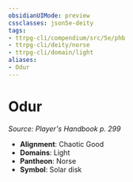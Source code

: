 ```yaml
---
obsidianUIMode: preview
cssclasses: json5e-deity
tags:
- ttrpg-cli/compendium/src/5e/phb
- ttrpg-cli/deity/norse
- ttrpg-cli/domain/light
aliases: 
- Odur
---
```

# Odur
*Source: Player's Handbook p. 299* 

- **Alignment**: Chaotic Good
- **Domains**: Light
- **Pantheon**: Norse
- **Symbol**: Solar disk